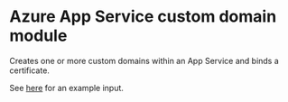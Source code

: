 # Azure App Service custom domain module

Creates one or more custom domains within an App Service and binds a certificate.

See [here](https://raw.githubusercontent.com/heathen1878/terraform-azurerm-secure-custom-domain/main/terraform.tfvars.example) for an example input.

